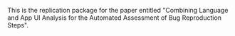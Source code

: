 This is the replication package for the paper entitled "Combining Language and App UI Analysis for the Automated Assessment of Bug Reproduction Steps".